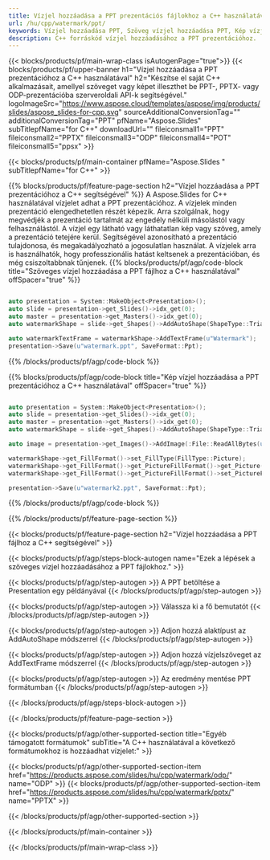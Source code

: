 ```yaml
---
title: Vízjel hozzáadása a PPT prezentációs fájlokhoz a C++ használatával
url: /hu/cpp/watermark/ppt/
keywords: Vízjel hozzáadása PPT, Szöveg vízjel hozzáadása PPT, Kép vízjel hozzáadása PPT
description: C++ forráskód vízjel hozzáadásához a PPT prezentációhoz.
---
```


{{< blocks/products/pf/main-wrap-class isAutogenPage="true">}}
{{< blocks/products/pf/upper-banner h1="Vízjel hozzáadása a PPT prezentációhoz a C++ használatával" h2="Készítse el saját C++ alkalmazásait, amellyel szöveget vagy képet illeszthet be PPT-, PPTX- vagy ODP-prezentációba szerveroldali API-k segítségével." logoImageSrc="https://www.aspose.cloud/templates/aspose/img/products/slides/aspose_slides-for-cpp.svg" sourceAdditionalConversionTag="" additionalConversionTag="PPT" pfName="Aspose.Slides" subTitlepfName="for C++" downloadUrl="" fileiconsmall1="PPT" fileiconsmall2="PPTX" fileiconsmall3="ODP" fileiconsmall4="POT" fileiconsmall5="ppsx" >}}

{{< blocks/products/pf/main-container pfName="Aspose.Slides " subTitlepfName="for C++" >}}

{{% blocks/products/pf/feature-page-section  h2="Vízjel hozzáadása a PPT prezentációhoz a C++ segítségével" %}}
A Aspose.Slides for C++ használatával vízjelet adhat a PPT prezentációhoz. A vízjelek minden prezentáció elengedhetetlen részét képezik. Arra szolgálnak, hogy megvédjék a prezentáció tartalmát az engedély nélküli másolástól vagy felhasználástól. A vízjel egy látható vagy láthatatlan kép vagy szöveg, amely a prezentáció tetejére kerül. Segítségével azonosítható a prezentáció tulajdonosa, és megakadályozható a jogosulatlan használat. A vízjelek arra is használhatók, hogy professzionális hatást keltsenek a prezentációban, és még csiszoltabbnak tűnjenek. 
{{% blocks/products/pf/agp/code-block title="Szöveges vízjel hozzáadása a PPT fájlhoz a C++ használatával" offSpacer="true" %}}

```cpp

auto presentation = System::MakeObject<Presentation>();
auto slide = presentation->get_Slides()->idx_get(0);
auto master = presentation->get_Masters()->idx_get(0);
auto watermarkShape = slide->get_Shapes()->AddAutoShape(ShapeType::Triangle, 0.0f, 0.0f, 0.0f, 0.0f);

auto watermarkTextFrame = watermarkShape->AddTextFrame(u"Watermark");
presentation->Save(u"watermark.ppt", SaveFormat::Ppt);
```

{{% /blocks/products/pf/agp/code-block %}}

{{% blocks/products/pf/agp/code-block title="Kép vízjel hozzáadása a PPT prezentációhoz a C++ használatával" offSpacer="true" %}}

```cpp

auto presentation = System::MakeObject<Presentation>();
auto slide = presentation->get_Slides()->idx_get(0);
auto master = presentation->get_Masters()->idx_get(0);
auto watermarkShape = slide->get_Shapes()->AddAutoShape(ShapeType::Triangle, 0.0f, 0.0f, 0.0f, 0.0f);

auto image = presentation->get_Images()->AddImage(:File::ReadAllBytes(u"watermark.png"));

watermarkShape->get_FillFormat()->set_FillType(FillType::Picture);
watermarkShape->get_FillFormat()->get_PictureFillFormat()->get_Picture()->set_Image(image);
watermarkShape->get_FillFormat()->get_PictureFillFormat()->set_PictureFillMode(PictureFillMode::Stretch);

presentation->Save(u"watermark2.ppt", SaveFormat::Ppt);
```

{{% /blocks/products/pf/agp/code-block %}}

{{% /blocks/products/pf/feature-page-section %}}

{{< blocks/products/pf/feature-page-section  h2="Vízjel hozzáadása a PPT fájlhoz a C++ segítségével" >}}

{{< blocks/products/pf/agp/steps-block-autogen name="Ezek a lépések a szöveges vízjel hozzáadásához a PPT fájlokhoz." >}}

{{< blocks/products/pf/agp/step-autogen >}}
A PPT betöltése a Presentation egy példányával
{{< /blocks/products/pf/agp/step-autogen >}}

{{< blocks/products/pf/agp/step-autogen >}}
Válassza ki a fő bemutatót
{{< /blocks/products/pf/agp/step-autogen >}}

{{< blocks/products/pf/agp/step-autogen >}}
Adjon hozzá alaktípust az AddAutoShape módszerrel
{{< /blocks/products/pf/agp/step-autogen >}}

{{< blocks/products/pf/agp/step-autogen >}}
Adjon hozzá vízjelszöveget az AddTextFrame módszerrel
{{< /blocks/products/pf/agp/step-autogen >}}

{{< blocks/products/pf/agp/step-autogen >}}
Az eredmény mentése PPT formátumban
{{< /blocks/products/pf/agp/step-autogen >}}

{{< /blocks/products/pf/agp/steps-block-autogen >}}

{{< /blocks/products/pf/feature-page-section >}}

{{< blocks/products/pf/agp/other-supported-section title="Egyéb támogatott formátumok" subTitle="A C++ használatával a következő formátumokhoz is hozzáadhat vízjelet:" >}}

{{< blocks/products/pf/agp/other-supported-section-item href="https://products.aspose.com/slides/hu/cpp/watermark/odp/" name="ODP" >}}
{{< blocks/products/pf/agp/other-supported-section-item href="https://products.aspose.com/slides/hu/cpp/watermark/pptx/" name="PPTX" >}}


{{< /blocks/products/pf/agp/other-supported-section >}}

{{< /blocks/products/pf/main-container >}}
    
{{< /blocks/products/pf/main-wrap-class >}}